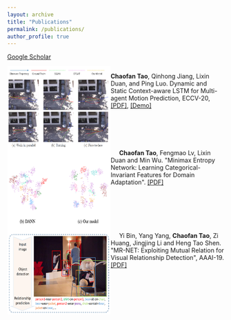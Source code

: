 ```yaml
---
layout: archive
title: "Publications"
permalink: /publications/
author_profile: true
---
```



[Google Scholar](https://scholar.google.com/citations?hl=en&view_op=list_works&gmla=AJsN-F5DfisY6qynQkPPreVmBlpCYV8WALf-n4aVHphvfHF9GAmm2cYErmRxuXccCwkrSglgJN4L6s2t4Cn5Ei6r5jEfLOvnoA&user=gjmfLroAAAAJ)

</style>
<script type="text/javascript">
function changePadding()
{
document.getElementById("tab2").style.paddingLeft="2cm";
}
</script>

<div style="display:inline-block; border:2px; ">
 <img src="../images/paper_cover_image/dscmp.png" style="float:left;" width="240" height="192" alt="markdown">
<p id=tab2><b>Chaofan Tao</b>, Qinhong Jiang, Lixin Duan, and Ping Luo. Dynamic and Static Context-aware LSTM for Multi-agent Motion Prediction, ECCV-20,
<a href="http://www.ecva.net/papers/eccv_2020/papers_ECCV/html/3801_ECCV_2020_paper.php">[PDF]</a>,
<a href="../files/ECCV20-demo.mp4">[Demo]</a> 
</p>
</div><br>

<div style="display:inline-block; border:2px; ">
 <img src="../images/paper_cover_image/mmen.png" style="float:left;" width="240" height="192" alt="markdown">
&nbsp;&nbsp;&nbsp;&nbsp;
<b>Chaofan Tao</b>, Fengmao Lv, Lixin Duan and Min Wu. "Minimax Entropy Network: Learning Categorical-Invariant Features for Domain Adaptation".
<a href="https://arxiv.org/abs/1904.09601">[PDF]</a>
</div><br>

<div style="display:inline-block; border:2px; ">
 <img src="../images/paper_cover_image/mrnet.png" style="float:left;" width="240" height="192" alt="markdown">
&nbsp;&nbsp;&nbsp;&nbsp;
Yi Bin, Yang Yang, <b>Chaofan Tao</b>, Zi Huang, Jingjing Li and Heng Tao Shen. "MR-NET: Exploiting Mutual Relation for Visual  Relationship Detection", AAAI-19. 
<a href="https://www.aaai.org/ojs/index.php/AAAI/article/view/4819">[PDF]</a>
</div><br>

